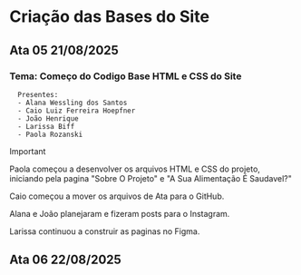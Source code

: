 # Criação das Bases do Site

## Ata 05 21/08/2025
### Tema: Começo do Codigo Base HTML e CSS do Site

```
  Presentes:
  - Alana Wessling dos Santos
  - Caio Luiz Ferreira Hoepfner
  - João Henrique
  - Larissa Biff
  - Paola Rozanski
```

>[!IMPORTANT]
> Paola começou a desenvolver os arquivos HTML e CSS do projeto, iniciando pela pagina "Sobre O Projeto" e "A Sua Alimentação É Saudavel?"

Caio começou a mover os arquivos de Ata para o GitHub.

Alana e João planejaram e fizeram posts para o Instagram.

Larissa continuou a construir as paginas no Figma.

## Ata 06 22/08/2025
